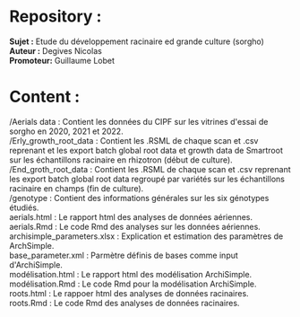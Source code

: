 # Repository :
**Sujet :** Etude du développement racinaire ed grande culture (sorgho)
**Auteur :** Degives Nicolas  
**Promoteur:** Guillaume Lobet  

# Content :
/Aerials data : Contient les données du CIPF sur les vitrines d'essai de sorgho en 2020, 2021 et 2022.  
/Erly_growth_root_data : Contient les .RSML de chaque scan et .csv reprenant et les export batch global root data et growth data de Smartroot sur les échantillons racinaire en rhizotron (début de culture).  
/End_groth_root_data : Contient les .RSML de chaque scan et .csv reprenant les export batch global root data regroupé par variétés sur les échantillons racinaire en champs (fin de culture).  
/genotype : Contient des informations générales sur les six génotypes étudiés.  
aerials.html : Le rapport html des analyses de données aériennes.  
aerials.Rmd : Le code Rmd des analyses sur les données aériennes.  
archisimple_parameters.xlsx : Explication et estimation des paramètres de ArchSimple.  
base_parameter.xml : Parmètre définis de bases comme input d'ArchiSimple.  
modélisation.html : Le rapport html des modélisation ArchiSimple.  
modélisation.Rmd : Le code Rmd pour la modélisation ArchiSimple.  
roots.html : Le rappoer html des analyses de données racinaires.  
roots.Rmd : Le code Rmd des analyses de données racinaires.